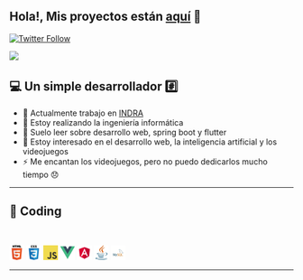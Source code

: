 ## Hola!, Mis proyectos están [aquí](website) 👋

[![Twitter Follow](https://img.shields.io/twitter/follow/Carlos_GM10?color=1DA1F2&label=Carlos%20Guijarro&logo=twitter&style=for-the-badge)](twitterr)

[<img src="https://s8.gifyu.com/images/ezgif.com-resize-1.gif">](website)

## :computer: Un simple desarrollador  :hash:

- 🔭 Actualmente trabajo en [INDRA](indra)
- 📄 Estoy realizando la ingeniería informática
- 🌱 Suelo leer sobre desarrollo web, spring boot y flutter
- 👯 Estoy interesado en el desarrollo web, la inteligencia artificial y los videojuegos
- ⚡ Me encantan los videojuegos, pero no puedo dedicarlos mucho tiempo 😞
<!-- - 💬 Ask me about web dev and java backend -->
<!-- - 🤔 I’m looking for help with ... -->

---

## 🚀 Coding

<br>

[<img aling="left" alt="HTML5" width="26px" src="https://raw.githubusercontent.com/github/explore/80688e429a7d4ef2fca1e82350fe8e3517d3494d/topics/html/html.png">](youtube) [<img aling="left" alt="HTML5" width="26px" src="https://raw.githubusercontent.com/github/explore/80688e429a7d4ef2fca1e82350fe8e3517d3494d/topics/css/css.png">](youtube) [<img aling="left" alt="HTML5" width="26px" src="https://raw.githubusercontent.com/github/explore/80688e429a7d4ef2fca1e82350fe8e3517d3494d/topics/javascript/javascript.png">](youtube) [<img aling="left" alt="HTML5" width="26px" src="https://raw.githubusercontent.com/github/explore/80688e429a7d4ef2fca1e82350fe8e3517d3494d/topics/vue/vue.png">](youtube) [<img aling="left" alt="HTML5" width="26px" src="https://raw.githubusercontent.com/github/explore/80688e429a7d4ef2fca1e82350fe8e3517d3494d/topics/angular/angular.png">](youtube) [<img aling="left" alt="HTML5" width="26px" src="https://raw.githubusercontent.com/github/explore/80688e429a7d4ef2fca1e82350fe8e3517d3494d/topics/java/java.png">](youtube) [<img aling="left" alt="HTML5" width="26px" src="https://raw.githubusercontent.com/github/explore/80688e429a7d4ef2fca1e82350fe8e3517d3494d/topics/mysql/mysql.png">](youtube)

---

<!-- ## Blog posts -->
<!-- BLOG-POST-LIST:START -->
<!-- BLOG-POST-LIST:END -->

<!-- ## Últimos videos en YT -->

<!-- YT:START -->
<!-- YT:END -->

<!-- LINKS -->

[website]: #
[indra]: https://www.indracompany.com
[twitterr]: https://twitter.com/Carlos_GM10
[youtube]: #
